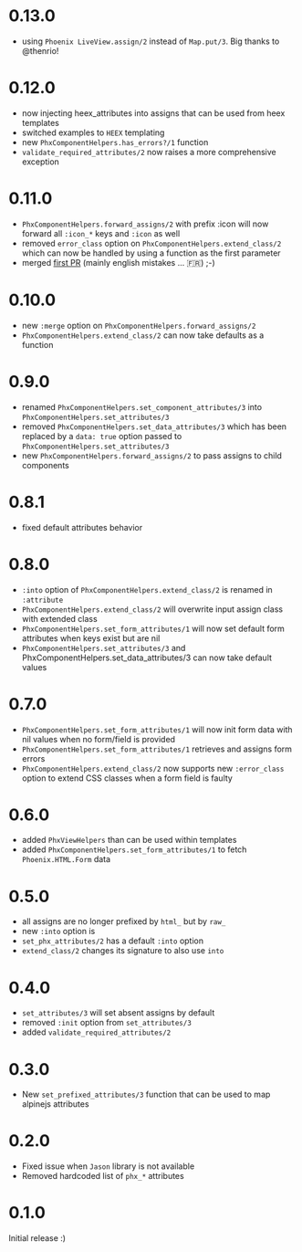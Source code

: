 # 0.13.0

- using `Phoenix LiveView.assign/2` instead of `Map.put/3`. Big thanks to @thenrio!

# 0.12.0

- now injecting heex_attributes into assigns that can be used from heex templates
- switched examples to `HEEX` templating
- new `PhxComponentHelpers.has_errors?/1` function
- `validate_required_attributes/2` now raises a more comprehensive exception

# 0.11.0

- `PhxComponentHelpers.forward_assigns/2` with prefix :icon will now forward all `:icon_*` keys and `:icon` as well
- removed `error_class` option on `PhxComponentHelpers.extend_class/2` which can now be handled
  by using a function as the first parameter
- merged [first PR](https://github.com/cblavier/phx_component_helpers/pull/2) (mainly english mistakes ... 🇫🇷) ;-)

# 0.10.0

- new `:merge` option on `PhxComponentHelpers.forward_assigns/2`
- `PhxComponentHelpers.extend_class/2` can now take defaults as a function

# 0.9.0

- renamed `PhxComponentHelpers.set_component_attributes/3` into `PhxComponentHelpers.set_attributes/3`
- removed `PhxComponentHelpers.set_data_attributes/3` which has been replaced by a `data: true` option passed to `PhxComponentHelpers.set_attributes/3`
- new `PhxComponentHelpers.forward_assigns/2` to pass assigns to child components

# 0.8.1

- fixed default attributes behavior

# 0.8.0

- `:into` option of `PhxComponentHelpers.extend_class/2` is renamed in `:attribute`
- `PhxComponentHelpers.extend_class/2` will overwrite input assign class with extended class
- `PhxComponentHelpers.set_form_attributes/1` will now set default form attributes when keys
  exist but are nil
- `PhxComponentHelpers.set_attributes/3` and PhxComponentHelpers.set_data_attributes/3
  can now take default values

# 0.7.0

- `PhxComponentHelpers.set_form_attributes/1` will now init form data with nil values
  when no form/field is provided
- `PhxComponentHelpers.set_form_attributes/1` retrieves and assigns form errors
- `PhxComponentHelpers.extend_class/2` now supports new `:error_class` option to
  extend CSS classes when a form field is faulty

# 0.6.0

- added `PhxViewHelpers` than can be used within templates
- added `PhxComponentHelpers.set_form_attributes/1` to fetch `Phoenix.HTML.Form` data

# 0.5.0

- all assigns are no longer prefixed by `html_` but by `raw_`
- new `:into` option is
- `set_phx_attributes/2` has a default `:into` option
- `extend_class/2` changes its signature to also use `into`

# 0.4.0

- `set_attributes/3` will set absent assigns by default
- removed `:init` option from `set_attributes/3`
- added `validate_required_attributes/2`

# 0.3.0

- New `set_prefixed_attributes/3` function that can be used to map alpinejs attributes

# 0.2.0

- Fixed issue when `Jason` library is not available
- Removed hardcoded list of `phx_*` attributes

# 0.1.0

Initial release :)
